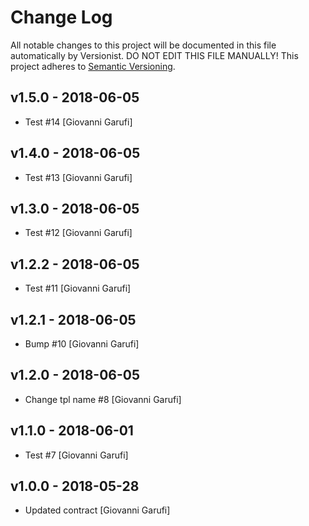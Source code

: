 # Change Log

All notable changes to this project will be documented in this file
automatically by Versionist. DO NOT EDIT THIS FILE MANUALLY!
This project adheres to [Semantic Versioning](http://semver.org/).

## v1.5.0 - 2018-06-05

* Test #14 [Giovanni Garufi]

## v1.4.0 - 2018-06-05

* Test #13 [Giovanni Garufi]

## v1.3.0 - 2018-06-05

* Test #12 [Giovanni Garufi]

## v1.2.2 - 2018-06-05

* Test #11 [Giovanni Garufi]

## v1.2.1 - 2018-06-05

* Bump #10 [Giovanni Garufi]

## v1.2.0 - 2018-06-05

* Change tpl name #8 [Giovanni Garufi]

## v1.1.0 - 2018-06-01

* Test #7 [Giovanni Garufi]

## v1.0.0 - 2018-05-28

* Updated contract [Giovanni Garufi]
